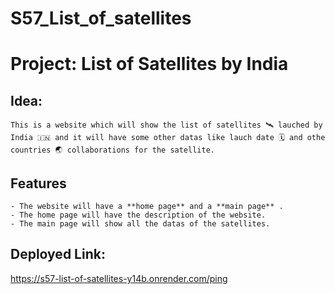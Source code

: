 # S57_List_of_satellites

# Project: List of Satellites by India

## Idea: 
    This is a website which will show the list of satellites 🛰️ lauched by India 🇮🇳 and it will have some other datas like lauch date 🗓️ and othe countries 🌏 collaborations for the satellite.
## Features
    - The website will have a **home page** and a **main page** . 
    - The home page will have the description of the website.
    - The main page will show all the datas of the satellites.
## Deployed Link:
 https://s57-list-of-satellites-y14b.onrender.com/ping
